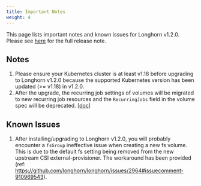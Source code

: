 ```yaml
---
title: Important Notes
weight: 4
---
```


This page lists important notes and known issues for Longhorn v1.2.0.
Please see [here](https://github.com/longhorn/longhorn/releases/tag/v1.2.0) for the full release note.

## Notes
1. Please ensure your Kubernetes cluster is at least v1.18 before upgrading to Longhorn v1.2.0
   because the supported Kubernetes version has been updated (>= v1.18) in v1.2.0.
1. After the upgrade, the recurring job settings of volumes will be migrated to new recurring job
   resources and the `RecurringJobs` field in the volume spec will be deprecated.
   [[doc](https://longhorn.io/docs/1.2.0/deploy/upgrade/#4-automatically-migrate-recurring-jobs)]

## Known Issues
1. After installing/upgrading to Longhorn v1.2.0, you will probably encounter a `fsGroup` ineffective
   issue when creating a new fs volume. This is due to the default fs setting being removed from the
   new upstream CSI external-provisioner. The workaround has been provided (ref: https://github.com/longhorn/longhorn/issues/2964#issuecomment-910969543).
